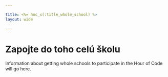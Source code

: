 ```yaml
---

title: <%= hoc_s(:title_whole_school) %>
layout: wide

---
```


# Zapojte do toho celú školu

Information about getting whole schools to participate in the Hour of Code will go here.